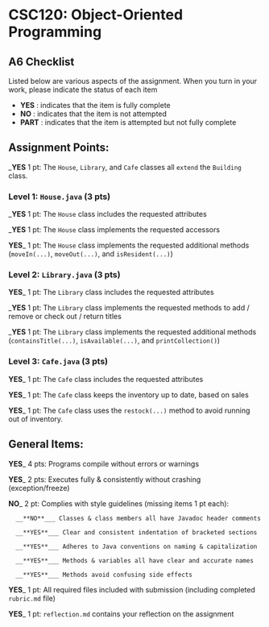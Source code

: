 # CSC120: Object-Oriented Programming
## A6 Checklist

Listed below are various aspects of the assignment.  When you turn in your work, please indicate the status of each item

- **YES** : indicates that the item is fully complete
- **NO** : indicates that the item is not attempted
- **PART** : indicates that the item is attempted but not fully complete


## Assignment Points:

___**YES**__ 1 pt: The `House`, `Library`, and `Cafe` classes all `extend` the `Building` class.

### Level 1: `House.java` (3 pts)

___**YES**__ 1 pt: The `House` class includes the requested attributes

___**YES**__ 1 pt: The `House` class implements the requested accessors

__**YES**___ 1 pt: The `House` class implements the requested additional methods (`moveIn(...)`, `moveOut(...)`, and `isResident(...)`)

### Level 2: `Library.java` (3 pts)

__**YES**___ 1 pt: The `Library` class includes the requested attributes

___**YES**__ 1 pt: The `Library` class implements the requested methods to add / remove or check out / return titles

___**YES**__ 1 pt: The `Library` class implements the requested additional methods (`containsTitle(...)`, `isAvailable(...)`, and `printCollection()`)

### Level 3: `Cafe.java` (3 pts)

__**YES**___ 1 pt: The `Cafe` class includes the requested attributes

__**YES**___ 1 pt: The `Cafe` class keeps the inventory up to date, based on sales

__**YES**___ 1 pt: The `Cafe` class uses the `restock(...)` method to avoid running out of inventory.



## General Items:

__**YES**___ 4 pts: Programs compile without errors or warnings

__**YES**___ 2 pts: Executes fully & consistently without crashing (exception/freeze)

__**NO**___ 2 pt: Complies with style guidelines (missing items 1 pt each):

      __**NO**___ Classes & class members all have Javadoc header comments

      __**YES**___ Clear and consistent indentation of bracketed sections

      __**YES**___ Adheres to Java conventions on naming & capitalization

      __**YES**___ Methods & variables all have clear and accurate names

      __**YES**___ Methods avoid confusing side effects

__**YES**___ 1 pt: All required files included with submission (including completed `rubric.md` file)

__**YES**___ 1 pt: `reflection.md` contains your reflection on the assignment
